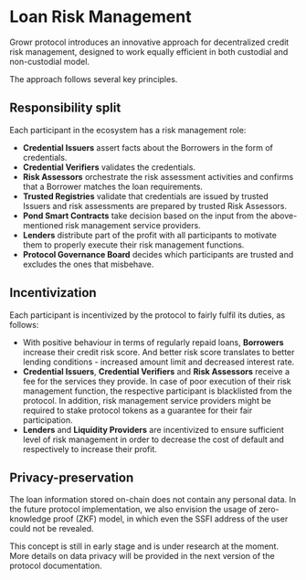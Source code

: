 # Loan Risk Management
Growr protocol introduces an innovative approach for decentralized credit risk management, designed to work equally efficient in both custodial and non-custodial model.

The approach follows several key principles.
## Responsibility split
Each participant in the ecosystem has a risk management role:
- **Credential Issuers** assert facts about the Borrowers in the form of credentials.
- **Credential Verifiers** validates the credentials.
- **Risk Assessors** orchestrate the risk assessment activities and confirms that a Borrower matches the loan requirements.
- **Trusted Registries** validate that credentials are issued by trusted Issuers and risk assessments are prepared by trusted Risk Assessors.
- **Pond Smart Contracts** take decision based on the input from the above-mentioned risk management service providers.
- **Lenders** distribute part of the profit with all participants to motivate them to properly execute their risk management functions.
- **Protocol Governance Board** decides which participants are trusted and excludes the ones that misbehave.
  
## Incentivization
Each participant is incentivized by the protocol to fairly fulfil its duties, as follows:
- With positive behaviour in terms of regularly repaid loans, **Borrowers** increase their credit risk score. And better risk score translates to better lending conditions - increased amount limit and decreased interest rate.
- **Credential Issuers**, **Credential Verifiers** and **Risk Assessors** receive a fee for the services they provide. In case of poor execution of their risk management function, the respective participant is blacklisted from the protocol. In addition, risk management service providers might be required to stake protocol tokens as a guarantee for their fair participation.
- **Lenders** and **Liquidity Providers** are incentivized to ensure sufficient level of risk management in order to decrease the cost of default and respectively to increase their profit.
  
## Privacy-preservation
The loan information stored on-chain does not contain any personal data. In the future protocol implementation, we also envision the usage of zero-knowledge proof (ZKF) model, in which even the SSFI address of the user could not be revealed.

This concept is still in early stage and is under research at the moment. More details on data privacy will be provided in the next version of the protocol documentation.